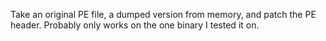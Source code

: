 
Take an original PE file, a dumped version from memory, and patch the PE header.
Probably only works on the one binary I tested it on.
